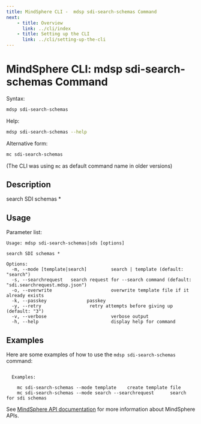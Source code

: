 ```yaml
---
title: MindSphere CLI -  mdsp sdi-search-schemas Command
next:
    - title: Overview
      link: ../cli/index
    - title: Setting up the CLI
      link: ../cli/setting-up-the-cli
---
```


# MindSphere CLI: mdsp sdi-search-schemas Command

Syntax:

```bash
mdsp sdi-search-schemas
```

Help:

```bash
mdsp sdi-search-schemas --help
```

Alternative form:

```bash
mc sdi-search-schemas
```

(The CLI was using `mc` as default command name in older versions)

## Description

search SDI schemas *

## Usage

Parameter list:

```text
Usage: mdsp sdi-search-schemas|sds [options]

search SDI schemas *

Options:
  -m, --mode [template|search]         search | template (default: "search")
  -s, --searchrequest   search request for --search command (default: "sdi.searchrequest.mdsp.json")
  -o, --overwrite                      overwrite template file if it already exists
  -k, --passkey               passkey
  -y, --retry                  retry attempts before giving up (default: "3")
  -v, --verbose                        verbose output
  -h, --help                           display help for command

```

## Examples

Here are some examples of how to use the `mdsp sdi-search-schemas` command:

```text

  Examples:

    mc sdi-search-schemas --mode template 	 create template file
    mc sdi-search-schemas --mode search --searchrequest  	 search for sdi schemas

```

See [MindSphere API documentation](https://documentation.mindsphere.io/MindSphere/apis/index.html) for more information about MindSphere APIs.
